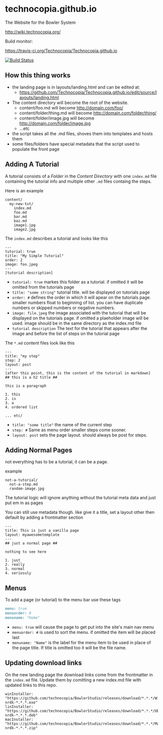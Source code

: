 technocopia.github.io
========================

The Website for the Bowler System

http://wiki.technocopia.org/

Build monitor:

https://travis-ci.org/Technocopia/Technocopia.github.io

[![Build Status](https://travis-ci.org/Technocopia/Technocopia.github.io.svg?branch=source)](https://travis-ci.org/Technocopia/Technocopia.github.io)

## How this thing works ##
* the landing page is in layouts/landing.html and can be edited at:
  - https://github.com/Technocopia/Technocopia.github.io/edit/source/layouts/landing.html
* The content directory will become the root of the website.
  - content/foo.md will become http://domain.com/foo/
  - content/folder/thing.md will become http://domain.com/folder/thing/
  - content/folder/image.jpg will become http://domain.com/folder/image.jpg
  - ...etc
* the script takes all the .md files, shoves them into templates and hosts them
* some files/folders have special metadata that the script used to populate the front page

## Adding A Tutorial ##
A tutorial consists of a *Folder* in the *Content Directory* with one `index.md` file containing the tutorial info and multiple other `.md` files containg the steps.

Here is an example
```
content/
  my-new-tut/
    index.md
    foo.md
    bar.md
    baz.md
    image1.jpg
    image2.jpg
```

The `index.md` describes a tutorial and looks like this
```
---
tutorial: true
title: "My Simple Tutorial"
order: 2
image: foo.jpeg
---
[tutorial description]
```
* `tutorial: true` markes this folder as a tutorial. if omitted it will be omitted from the tutorials page
* `title: "some string"` tutorial title. will be displayed on tutorials page
* `order: #` defines the order in which it will apear on the tutorials page. smaller numbers float to beginning of list. you can have duplicate numbers or skipped numbers or negative numbers.
* `image: file.jpeg` the image associated with the tutorial that will be displayed on the tutorials page. if omitted a plaeholder image will be used. image should be in the same directory as the index.md file
* `tutorial description` The text for the tutorial that appears after the image and before the list of steps on the tutorial page


The `*.md` content files look like this

```
---
title: "my step"
step: 2
layout: post
---
[after this point, this is the content of the tutorial in markdown]
## this is a h2 title ##

this is a paragraph

1. this
2. is
3. a
4. ordered list

... etc/

```

* `title: "some title"` the name of the current step
* `step: #` Same as menu order smaller steps come sooner.
* `layout: post` sets the page layout. should always be post for steps.

## Adding Normal Pages ##
not everything has to be a tutorial, it can be a page.

example
```
not-a-tutorial/
  not-a-step.md
  random-image.jpg
```

The tutorial logic will ignore anything without the tutorial meta data and just put em in as pages

You can still use metadata though. like give it a title, set a layout other then default by adding a frontmatter section

```
---
title: This is just a vanilla page
layout: myawesometemplate
---
## just a normal page ##

nothing to see here

1. just
2. really
3. normal
4. seriosuly
```

## Menus ##

To add a page (or tutorial) to the menu bar use these tags
``` markdown
menu: true
menuorder: 0
menuname: "Home"
```
* `menu: true` will cause the page to get put into the site's main nav menu
* `menuorder: #` is used to sort the menu. if omitted the item will be placed last
* `menuname: "Name"` is the label for the menu item to be used in place of the page title. If title is omitted too it will be the file name.

## Updating download links ##

On the new landing page the download links come from the frontmatter in the `index.md` file.
Update them by comitting a new index.md file with updated links to this repo.
```
winInstaller: "https://github.com/technocopia/BowlerStudio/releases/download/*.*.*/Windows-nrdk-*.*.*.exe"
linInstaller: "https://github.com/technocopia/BowlerStudio/releases/download/*.*.*/Ubuntu-nrdk-*.*.*.deb"
macInstaller: "https://github.com/technocopia/BowlerStudio/releases/download/*.*.*/MacOSX-nrdk-*.*.*.zip"
```

